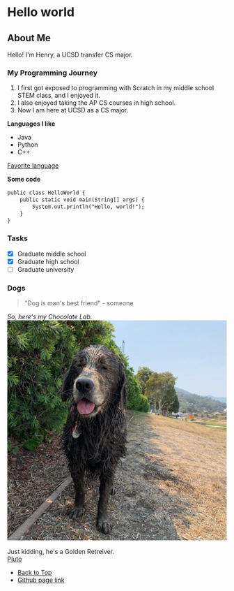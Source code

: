# Hello world

## About Me

Hello! I'm Henry, a UCSD transfer CS major.
### My Programming Journey
1. I first got exposed to programming with Scratch in my middle school STEM class, and I enjoyed it.
2. I also enjoyed taking the AP CS courses in high school.
3. Now I am here at UCSD as a CS major.  


**Languages I like**  
- Java
- Python
- C++

[Favorite language](https://github.com/hc225/user-page/blob/vscode-ui/README.md)

**Some code**  
```
public class HelloWorld {
    public static void main(String[] args) {
        System.out.println("Hello, world!");
    }
}
```

### Tasks
- [x] Graduate middle school
- [x] Graduate high school
- [ ] Graduate university

### Dogs  
> "Dog is man's best friend" - someone


*So, here's my Chocolate Lab.* 
![chocolate-lab](photos/chocolate-lab.jpg)  

Just kidding, he's a Golden Retreiver.  
[Pluto](photos/plutos.jpg)  


- [Back to Top](#hello-world)
- [Github page link](README.md) 
